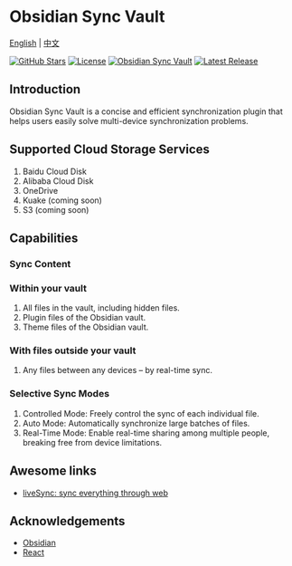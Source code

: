 # Obsidian Sync Vault
[English]() | [中文](https://sync-vault.com)

[![GitHub Stars](https://img.shields.io/github/stars/abcamus/obsidian-sync-vault-ce?style=social)](https://github.com/abcamus/obsidian-sync-vault-ce)
[![License](https://img.shields.io/badge/license-AGPL3.0-green?style=flat-square)](LICENSE)
[![Obsidian Sync Vault](https://img.shields.io/badge/Obsidian-Plugin-purple?style=flat-square&logo=obsidian)](https://kqiu.top)
[![Latest Release](https://img.shields.io/github/v/release/abcamus/obsidian-sync-vault-ce?include_prereleases&style=flat-square)](https://github.com/abcamus/obsidian-sync-vault-ce/releases)

## Introduction
Obsidian Sync Vault is a concise and efficient synchronization plugin that helps users easily solve multi-device synchronization problems.

## Supported Cloud Storage Services
1. Baidu Cloud Disk
2. Alibaba Cloud Disk
3. OneDrive
4. Kuake (coming soon)
5. S3 (coming soon)

## Capabilities

### Sync Content

### Within your vault
1. All files in the vault, including hidden files.
2. Plugin files of the Obsidian vault.
3. Theme files of the Obsidian vault.

### With files outside your vault
1. Any files between any devices – by real-time sync.

### Selective Sync Modes
1. Controlled Mode: Freely control the sync of each individual file.
2. Auto Mode: Automatically synchronize large batches of files.
3. Real-Time Mode: Enable real-time sharing among multiple people, breaking free from device limitations.

## Awesome links
- [liveSync: sync everything through web](demo.sync-vault.com)

## Acknowledgements
- [Obsidian](https://obsidian.md/)
- [React](https://react.dev/)
